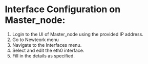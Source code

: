 # Interface Configuration on Master_node:

1.	Login to the UI of Master_node using the provided IP address.
2.	Go to Newteork menu
3.	Navigate to the Interfaces menu.
4.	Select and edit the eth0 interface.
5.	Fill in the details as specified.

